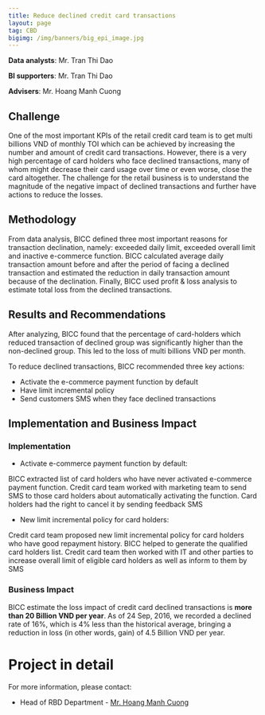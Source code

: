 ```yaml
---
title: Reduce declined credit card transactions
layout: page
tag: CBD
bigimg: /img/banners/big_epi_image.jpg
---
```


**Data analysts**: Mr. Tran Thi Dao

**BI supporters**: Mr. Tran Thi Dao

**Advisers**: Mr. Hoang Manh Cuong

## Challenge

  One of the most important KPIs of the retail credit card team is to get multi billions VND 
  of monthly TOI which can be achieved by increasing the number and amount of credit card transactions. 
  However, there is a very high percentage of card holders who face declined transactions, 
  many of whom might decrease their card usage over time or even worse, close the card altogether. 
  The challenge for the retail business is to understand the magnitude of the 
  negative impact of declined transactions and further have actions to reduce the losses.
  

## Methodology


From data analysis, BICC defined three most important reasons for transaction declination, namely: exceeded daily limit, exceeded overall limit and inactive e-commerce function. BICC calculated average daily transaction amount before and after the period of facing a declined transaction and estimated the reduction in daily transaction amount because of the declination. 
Finally, BICC used profit & loss analysis to estimate total loss from the declined transactions.
  
## Results and Recommendations

After analyzing, BICC found that the percentage of card-holders which reduced transaction of declined group was significantly higher than the non-declined group. This led to the loss of multi billions VND per month.

To reduce declined transactions, BICC recommended three key actions:


* Activate the e-commerce payment function by default
* Have limit incremental policy
* Send customers SMS when they face declined transactions

## Implementation and Business Impact

### Implementation

* Activate e-commerce payment function by default: 

BICC extracted list of card holders who have never activated  e-commerce payment function. 
Credit card team worked with marketing team to send SMS to those card holders about automatically activating the function. Card holders 
had the right to cancel it by sending feedback SMS

* New limit incremental policy for card holders:

Credit card team proposed new limit incremental policy for card holders who have good repayment history. BICC helped to generate the qualified card holders list. Credit card team then worked with IT and other parties to increase overall limit of eligible card holders as well as inform to them by SMS

### Business Impact

BICC estimate the loss impact of credit card declined transactions is **more than 20 Billion VND per year**. 
As of 24 Sep, 2016, we recorded a declined rate of 16%, which is 4% less than the historical average, bringing a reduction in loss (in other words, gain) 
of 4.5 Billion VND per year.

# Project in detail

For more information, please contact:

- Head of RBD Department - [Mr. Hoang Manh Cuong](cuonghm1@vpbank.com.vn)



